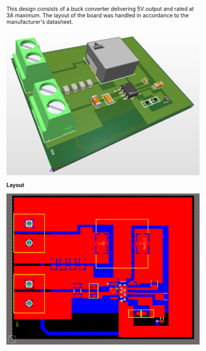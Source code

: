 This design consists of a buck converter delivering 5V output and rated at 3A maximum. The layout of the board was handled in accordance to the manufacturer's datasheet.

<p align="center">
  
<img src="https://github.com/astasinos/Personal-Projects/blob/main/PCB Design/5V 3A Buck Converter/3DView.png">
</p>

**Layout**  

<p align="center">
  
<img src="https://github.com/astasinos/Personal-Projects/blob/main/PCB Design/5V 3A Buck Converter/Layout.png">
</p>
